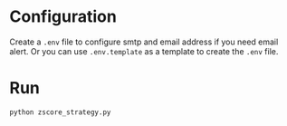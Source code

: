 # Configuration
Create a `.env` file to configure smtp and email address if you need email alert.
Or you can use `.env.template` as a template to create the `.env` file.

# Run
```
python zscore_strategy.py
```
